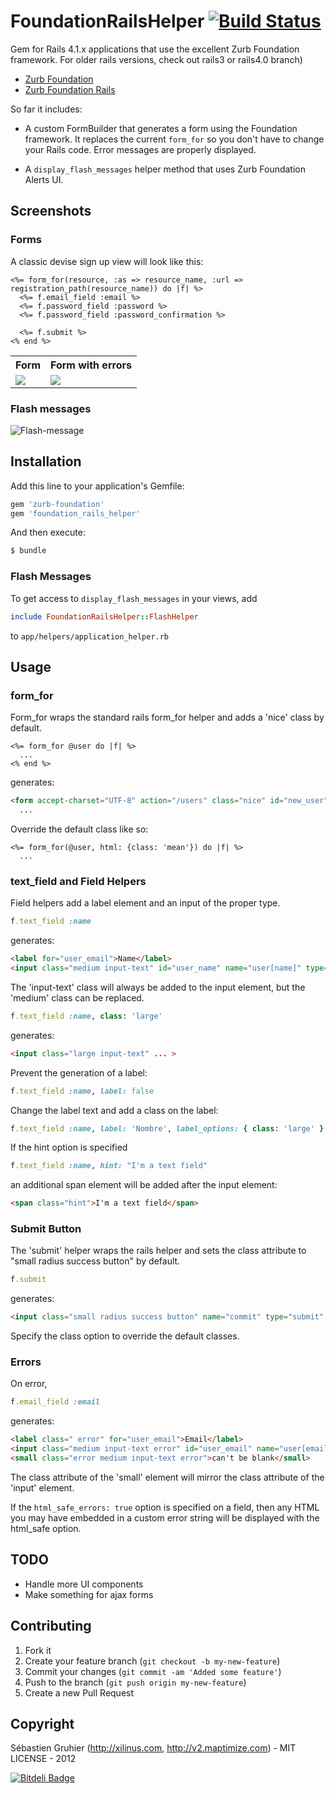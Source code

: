 # FoundationRailsHelper [![Build Status](https://secure.travis-ci.org/sgruhier/foundation_rails_helper.png)](http://travis-ci.org/sgruhier/foundation_rails_helper)

Gem for Rails 4.1.x applications that use the excellent Zurb Foundation framework. For older rails versions, check out rails3 or rails4.0 branch)

* [Zurb Foundation](https://github.com/zurb/foundation)
* [Zurb Foundation Rails](https://github.com/zurb/foundation-rails)

So far it includes:

* A custom FormBuilder that generates a form using the Foundation framework. It replaces the current `form_for` so you don't have to change your Rails code. Error messages are properly displayed.

* A `display_flash_messages` helper method that uses Zurb Foundation Alerts UI.

## Screenshots

### Forms
A classic devise sign up view will look like this:

```erb
<%= form_for(resource, :as => resource_name, :url => registration_path(resource_name)) do |f| %>
  <%= f.email_field :email %>
  <%= f.password_field :password %>
  <%= f.password_field :password_confirmation %>

  <%= f.submit %>
<% end %>
```

<table>
  <tr>
    <th>Form</th>
    <th>Form with errors</th>
  </tr>
  <tr>
    <td valign='top'> <img src="http://dl.dropbox.com/u/517768/sign-up.png"/></td>
    <td valign='top'> <img src="http://dl.dropbox.com/u/517768/sign-up-with-errors.png"/></td>
  </tr>
</table>

### Flash messages

![Flash-message](http://dl.dropbox.com/u/517768/flash.png "Flash-message")

## Installation

Add this line to your application's Gemfile:

```ruby
gem 'zurb-foundation'
gem 'foundation_rails_helper'
```

And then execute:

```bash
$ bundle
```

### Flash Messages

To get access to `display_flash_messages` in your views, add

```ruby
include FoundationRailsHelper::FlashHelper
```

to `app/helpers/application_helper.rb`

## Usage

### form_for

Form_for wraps the standard rails form_for helper and adds a 'nice' class by default.

```erb
<%= form_for @user do |f| %>
  ...
<% end %>
```

generates:

```html
<form accept-charset="UTF-8" action="/users" class="nice" id="new_user" method="post">
  ...
```

Override the default class like so:

```erb
<%= form_for(@user, html: {class: 'mean'}) do |f| %>
  ...
```

### text_field and Field Helpers

Field helpers add a label element and an input of the proper type.

```ruby
f.text_field :name
```

generates:

```html
<label for="user_email">Name</label>
<input class="medium input-text" id="user_name" name="user[name]" type="text">
```

The 'input-text' class will always be added to the input element, but the 'medium' class can be replaced.

```ruby
f.text_field :name, class: 'large'
```

generates:

```html
<input class="large input-text" ... >
```

Prevent the generation of a label:

```ruby
f.text_field :name, label: false
```

Change the label text and add a class on the label:

```ruby
f.text_field :name, label: 'Nombre', label_options: { class: 'large' }
```

If the hint option is specified

```ruby
f.text_field :name, hint: "I'm a text field"
```

an additional span element will be added after the input element:

```html
<span class="hint">I'm a text field</span>
```

### Submit Button

The 'submit' helper wraps the rails helper and sets the class attribute to "small radius success button" by default.

```ruby
f.submit
```

generates:

```html
<input class="small radius success button" name="commit" type="submit" value="Create User">
```

Specify the class option to override the default classes.

### Errors

On error,

```ruby
f.email_field :email
```

generates:

```html
<label class=" error" for="user_email">Email</label>
<input class="medium input-text error" id="user_email" name="user[email]" type="email" value="">
<small class="error medium input-text error">can't be blank</small>
```

The class attribute of the 'small' element will mirror the class attribute of the 'input' element.

If the `html_safe_errors: true` option is specified on a field, then any HTML you may have embedded in a custom error string will be displayed with the html_safe option.

## TODO

* Handle more UI components
* Make something for ajax forms

## Contributing

1. Fork it
2. Create your feature branch (`git checkout -b my-new-feature`)
3. Commit your changes (`git commit -am 'Added some feature'`)
4. Push to the branch (`git push origin my-new-feature`)
5. Create a new Pull Request

## Copyright

Sébastien Gruhier (http://xilinus.com, http://v2.maptimize.com) - MIT LICENSE - 2012

[![Bitdeli Badge](https://d2weczhvl823v0.cloudfront.net/sgruhier/foundation_rails_helper/trend.png)](https://bitdeli.com/free "Bitdeli Badge")

